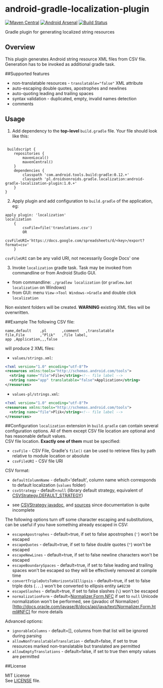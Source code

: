android-gradle-localization-plugin
==================================
[![Maven Central](https://maven-badges.herokuapp.com/maven-central/pl.droidsonroids.gradle.localization/android-gradle-localization-plugin/badge.svg?style=flat)](https://maven-badges.herokuapp.com/maven-central/pl.droidsonroids.gradle.localization/android-gradle-localization-plugin) [![Android Arsenal](https://img.shields.io/badge/Android%20Arsenal-android--gradle--localization--plugin-brightgreen.svg?style=flat)](https://android-arsenal.com/details/1/902)  [![Build Status](https://travis-ci.org/koral--/android-gradle-localization-plugin.svg?branch=master)](https://travis-ci.org/koral--/android-gradle-localization-plugin)

Gradle plugin for generating localized string resources

## Overview
This plugin generates Android string resource XML files from CSV file.
Generation has to be invoked as additional gradle task.
 
##Supported features
 * non-translatable resources - `translatable="false"` XML attribute
 * auto-escaping double quotes, apostrophes and newlines
 * auto-quoting leading and trailing spaces
 * syntax validation - duplicated, empty, invalid names detection
 * comments
  
## Usage
1. Add dependency to the __top-level__ `build.gradle` file.
 Your file should look like this:
 ```
 
  buildscript {
     repositories {
         mavenLocal()
         mavenCentral()
     }
     dependencies {
         classpath 'com.android.tools.build:gradle:0.12.+'
         classpath 'pl.droidsonroids.gradle.localization:android-gradle-localization-plugin:1.0.+'
     }
 }
 ```
2. Apply plugin and add configuration to `build.gradle` of the application, eg:
 ```
 apply plugin: 'localization'
 localization
     {
         csvFile=file('translations.csv')
         OR
         csvFileURI='https://docs.google.com/spreadsheets/d/<key>/export?format=csv'
     }
 ```
 `csvFileURI` can be any valid URI, not necessarily Google Docs' one 
 
3. Invoke `localization` gradle task. Task may be invoked from commandline or from Android Studio GUI.
 * from commandline: `./gradlew localization` (or `gradlew.bat localization` on Windows)
 * from GUI: menu `View->Tool Windows->Gradle` and double click `localization`<br>
 
 Non existent folders will be created. __WARNING__ existing XML files will be overwritten.

##Example
The following CSV file:
```csv
name,default    ,pl       ,comment   ,translatable
file,File       ,"Plik"   ,file label,
app ,Application,,,false
```
will produce 2 XML files:
* `values/strings.xml`:
```xml
<?xml version="1.0" encoding="utf-8"?>
<resources xmlns:tools="http://schemas.android.com/tools">
  <string name="file">File</string><!-- file label -->
  <string name="app" translatable="false">Application</string>
</resources>
```
* `values-pl/strings.xml`:
```xml
<?xml version="1.0" encoding="utf-8"?>
<resources xmlns:tools="http://schemas.android.com/tools">
  <string name="file">Plik</string><!-- file label -->
</resources>
```

##Configuration
`localization` extension in `build.gradle` can contain several configuration options. All of them 
except CSV file location are optional and has reasonable default values.<br>
CSV file location. __Exactly one of them__ must be specified:
* `csvFile` - CSV File, Gradle's `file()` can be used to retrieve files by path relative to module location or absolute   
* `csvFileURI` - CSV file URI

CSV format:
* `defaultColumnName` - default='default', column name which corresponds to default localization 
(`values` folder)
* `csvStrategy` - default=`null` (library default strategy, equivalent of 
[CSVStrategy.DEFAULT_STRATEGY](https://lucene.apache.org/solr/4_0_0/solr-core/org/apache/solr/internal/csv/CSVStrategy.html#DEFAULT_STRATEGY))
 - see [CSVStrategy javadoc](https://lucene.apache.org/solr/4_0_0/solr-core/org/apache/solr/internal/csv/CSVStrategy.html),
 and [sources](http://grepcode.com/file/repo1.maven.org/maven2/org.apache.solr/solr-core/4.8.0/org/apache/solr/internal/csv/CSVStrategy.java#CSVStrategy)
 since documentation is quite incomplete

The following options turn off some character escaping and substitutions, can be useful if you have 
something already escaped in CSV:
* `escapeApostrophes` - default=true, if set to false apostrophes (`'`) won't be escaped
* `escapeQuotes` - default=true, if set to false double quotes (`"`)  won't be escaped
* `escapeNewLines` - default=true, if set to false newline characters won't be escaped
* `escapeBoundarySpaces` - default=true, if set to false leading and trailing spaces
won't be escaped so they will be effectively removed at compile time
* `convertTripleDotsToHorizontalEllipsis` - default=true, if set to false triple dots (`...`) won't be converted to ellipsis entity `&#8230`
* `escapeSlashes` - default=true, if set to false slashes (`\`) won't be escaped
* `normalizationForm` - default=[Normalizer.Form.NFC](http://docs.oracle.com/javase/8/docs/api/java/text/Normalizer.Form.html#NFC)
if set to `null` Unicode normalization won't be performed, see (javadoc of Normalizer)[http://docs.oracle.com/javase/8/docs/api/java/text/Normalizer.Form.html#NFC]
for more details

Advanced options:
* `ignorableColumns` - default=[], columns from that list will be ignored during parsing
* `allowNonTranslatableTranslation` - default=false, if set to true resources marked 
non-translatable but translated are permitted
* `allowEmptyTranslations` - default=false, if set to true then empty values are permitted
 
##License

MIT License<br>
See [LICENSE](LICENSE) file.
